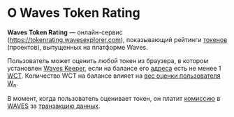 # О Waves Token Rating

**Waves Token Rating** — онлайн-сервис (<https://tokenrating.wavesexplorer.com>), показывающий рейтинги [токенов](/ru/blockchain/token) (проектов), выпущенных на платформе Waves.

Пользователь может оценить любой токен из браузера, в котором установлен [Waves Keeper](https://docs.waves.exchange/ru/waves-keeper/), если на балансе его [адреса](/ru/blockchain/account/address) есть не менее 1 [WCT](/ru/blockchain/token/wct). Количество WCT на балансе влияет на [вес оценки пользователя W<sub>n</sub>](/ru/ecosystem/waves-token-rating/rating-formula).

В момент, когда пользователь оценивает токен, он платит [комиссию](/ru/blockchain/transaction/transaction-fee) в [WAVES](/ru/blockchain/token/waves) за [транзакцию данных](/ru/blockchain/transaction-type/data-transaction).
